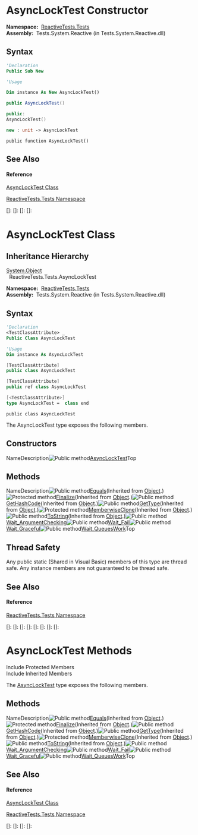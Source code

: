 # AsyncLockTest Constructor

**Namespace:**  [ReactiveTests.Tests](ReactiveTests.Tests\ReactiveTests.Tests.md)  
**Assembly:**  Tests.System.Reactive (in Tests.System.Reactive.dll)

## Syntax

```vb
'Declaration
Public Sub New
```

```vb
'Usage

Dim instance As New AsyncLockTest()
```

```csharp
public AsyncLockTest()
```

```c++
public:
AsyncLockTest()
```

```fsharp
new : unit -> AsyncLockTest
```

```jscript
public function AsyncLockTest()
```

## See Also

#### Reference

[AsyncLockTest Class](AsyncLockTest\AsyncLockTest.md)

[ReactiveTests.Tests Namespace](ReactiveTests.Tests\ReactiveTests.Tests.md)

[]: 
[]: 
[]: 
[]: 
# AsyncLockTest Class

## Inheritance Hierarchy

[System.Object](https://msdn.microsoft.com/en-us/library/e5kfa45b)  
  ReactiveTests.Tests.AsyncLockTest

**Namespace:**  [ReactiveTests.Tests](ReactiveTests.Tests\ReactiveTests.Tests.md)  
**Assembly:**  Tests.System.Reactive (in Tests.System.Reactive.dll)

## Syntax

```vb
'Declaration
<TestClassAttribute> _
Public Class AsyncLockTest
```

```vb
'Usage
Dim instance As AsyncLockTest
```

```csharp
[TestClassAttribute]
public class AsyncLockTest
```

```c++
[TestClassAttribute]
public ref class AsyncLockTest
```

```fsharp
[<TestClassAttribute>]
type AsyncLockTest =  class end
```

```jscript
public class AsyncLockTest
```

The AsyncLockTest type exposes the following members.

## Constructors

NameDescription![Public method](images\Hh303103.pubmethod(en-us,VS.103).gif "Public method")[AsyncLockTest](AsyncLockTest\AsyncLockTest.md)Top

## Methods

NameDescription![Public method](images\Hh303103.pubmethod(en-us,VS.103).gif "Public method")[Equals](https://msdn.microsoft.com/en-us/library/m:system.object.equals(system.object)(v=VS.103))(Inherited from [Object](https://msdn.microsoft.com/en-us/library/e5kfa45b).)![Protected method](images\Hh303103.protmethod(en-us,VS.103).gif "Protected method")[Finalize](https://msdn.microsoft.com/en-us/library/4k87zsw7)(Inherited from [Object](https://msdn.microsoft.com/en-us/library/e5kfa45b).)![Public method](images\Hh303103.pubmethod(en-us,VS.103).gif "Public method")[GetHashCode](https://msdn.microsoft.com/en-us/library/zdee4b3y)(Inherited from [Object](https://msdn.microsoft.com/en-us/library/e5kfa45b).)![Public method](images\Hh303103.pubmethod(en-us,VS.103).gif "Public method")[GetType](https://msdn.microsoft.com/en-us/library/dfwy45w9)(Inherited from [Object](https://msdn.microsoft.com/en-us/library/e5kfa45b).)![Protected method](images\Hh303103.protmethod(en-us,VS.103).gif "Protected method")[MemberwiseClone](https://msdn.microsoft.com/en-us/library/57ctke0a)(Inherited from [Object](https://msdn.microsoft.com/en-us/library/e5kfa45b).)![Public method](images\Hh303103.pubmethod(en-us,VS.103).gif "Public method")[ToString](https://msdn.microsoft.com/en-us/library/7bxwbwt2)(Inherited from [Object](https://msdn.microsoft.com/en-us/library/e5kfa45b).)![Public method](images\Hh303103.pubmethod(en-us,VS.103).gif "Public method")[Wait\_ArgumentChecking](Wait\AsyncLockTest.Wait_ArgumentChecking.md)![Public method](images\Hh303103.pubmethod(en-us,VS.103).gif "Public method")[Wait\_Fail](Wait\AsyncLockTest.Wait_Fail.md)![Public method](images\Hh303103.pubmethod(en-us,VS.103).gif "Public method")[Wait\_Graceful](Wait\AsyncLockTest.Wait_Graceful.md)![Public method](images\Hh303103.pubmethod(en-us,VS.103).gif "Public method")[Wait\_QueuesWork](Wait\AsyncLockTest.Wait_QueuesWork.md)Top

## Thread Safety

Any public static (Shared in Visual Basic) members of this type are thread safe. Any instance members are not guaranteed to be thread safe.

## See Also

#### Reference

[ReactiveTests.Tests Namespace](ReactiveTests.Tests\ReactiveTests.Tests.md)

[]: 
[]: 
[]: 
[]: 
[]: 
[]: 
[]: 
[]: 
# AsyncLockTest Methods

Include Protected Members  
Include Inherited Members

The [AsyncLockTest](AsyncLockTest\AsyncLockTest.md) type exposes the following members.

## Methods

NameDescription![Public method](images\Hh303103.pubmethod(en-us,VS.103).gif "Public method")[Equals](https://msdn.microsoft.com/en-us/library/m:system.object.equals(system.object)(v=VS.103))(Inherited from [Object](https://msdn.microsoft.com/en-us/library/e5kfa45b).)![Protected method](images\Hh303103.protmethod(en-us,VS.103).gif "Protected method")[Finalize](https://msdn.microsoft.com/en-us/library/4k87zsw7)(Inherited from [Object](https://msdn.microsoft.com/en-us/library/e5kfa45b).)![Public method](images\Hh303103.pubmethod(en-us,VS.103).gif "Public method")[GetHashCode](https://msdn.microsoft.com/en-us/library/zdee4b3y)(Inherited from [Object](https://msdn.microsoft.com/en-us/library/e5kfa45b).)![Public method](images\Hh303103.pubmethod(en-us,VS.103).gif "Public method")[GetType](https://msdn.microsoft.com/en-us/library/dfwy45w9)(Inherited from [Object](https://msdn.microsoft.com/en-us/library/e5kfa45b).)![Protected method](images\Hh303103.protmethod(en-us,VS.103).gif "Protected method")[MemberwiseClone](https://msdn.microsoft.com/en-us/library/57ctke0a)(Inherited from [Object](https://msdn.microsoft.com/en-us/library/e5kfa45b).)![Public method](images\Hh303103.pubmethod(en-us,VS.103).gif "Public method")[ToString](https://msdn.microsoft.com/en-us/library/7bxwbwt2)(Inherited from [Object](https://msdn.microsoft.com/en-us/library/e5kfa45b).)![Public method](images\Hh303103.pubmethod(en-us,VS.103).gif "Public method")[Wait\_ArgumentChecking](Wait\AsyncLockTest.Wait_ArgumentChecking.md)![Public method](images\Hh303103.pubmethod(en-us,VS.103).gif "Public method")[Wait\_Fail](Wait\AsyncLockTest.Wait_Fail.md)![Public method](images\Hh303103.pubmethod(en-us,VS.103).gif "Public method")[Wait\_Graceful](Wait\AsyncLockTest.Wait_Graceful.md)![Public method](images\Hh303103.pubmethod(en-us,VS.103).gif "Public method")[Wait\_QueuesWork](Wait\AsyncLockTest.Wait_QueuesWork.md)Top

## See Also

#### Reference

[AsyncLockTest Class](AsyncLockTest\AsyncLockTest.md)

[ReactiveTests.Tests Namespace](ReactiveTests.Tests\ReactiveTests.Tests.md)

[]: 
[]: 
[]: 
[]: 